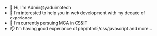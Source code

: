 - 👋 Hi, I’m Admin@yaduinfotech
- 👀 I’m interested to help you in web development with my decade of experiance.
- 🌱 I’m currently persuing MCA in CS&IT 
- 📫 I'm having good experiance of php/html5/css/javascript and more...

<!---
yaduinfotech/yaduinfotech is a ✨ special ✨ repository because its `README.md` (this file) appears on your GitHub profile.
You can click the Preview link to take a look at your changes.
--->
